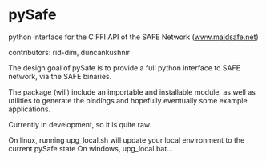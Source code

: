# pySafe

python interface for the C FFI API of the SAFE Network (www.maidsafe.net)

contributors:  rid-dim, duncankushnir

The design goal of pySafe is to provide a full python interface to SAFE network, via the SAFE binaries.

The package (will) include an importable and installable module, as well as utilities to generate the bindings and
hopefully eventually some example applications.

Currently in development, so it is quite raw.

On linux, running upg_local.sh will update your local environment to the current pySafe state
On windows, upg_local.bat...
